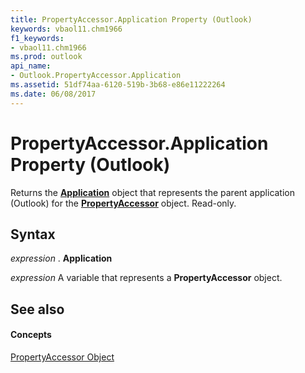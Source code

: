 ```yaml
---
title: PropertyAccessor.Application Property (Outlook)
keywords: vbaol11.chm1966
f1_keywords:
- vbaol11.chm1966
ms.prod: outlook
api_name:
- Outlook.PropertyAccessor.Application
ms.assetid: 51df74aa-6120-519b-3b68-e86e11222264
ms.date: 06/08/2017
---
```



# PropertyAccessor.Application Property (Outlook)

Returns the  **[Application](Outlook.Application.md)** object that represents the parent application (Outlook) for the **[PropertyAccessor](Outlook.PropertyAccessor.md)** object. Read-only.


## Syntax

 _expression_ . **Application**

 _expression_ A variable that represents a **PropertyAccessor** object.


## See also


#### Concepts


[PropertyAccessor Object](Outlook.PropertyAccessor.md)

